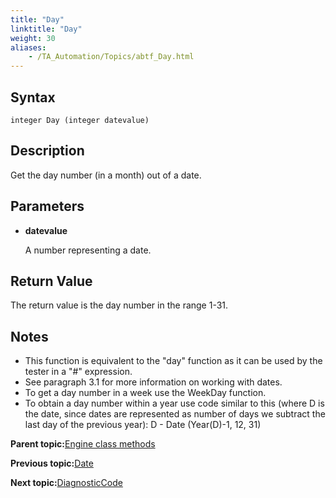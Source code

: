 ```yaml
--- 
title: "Day"
linktitle: "Day"
weight: 30
aliases: 
    - /TA_Automation/Topics/abtf_Day.html
---
```


## Syntax

`integer Day (integer datevalue)`

## Description

Get the day number \(in a month\) out of a date.

## Parameters

-   **datevalue**

    A number representing a date.


## Return Value

The return value is the day number in the range 1-31.

## Notes

-   This function is equivalent to the "day" function as it can be used by the tester in a "\#" expression.
-   See paragraph 3.1 for more information on working with dates.
-   To get a day number in a week use the WeekDay function.
-   To obtain a day number within a year use code similar to this \(where D is the date, since dates are represented as number of days we subtract the last day of the previous year\): D - Date \(Year\(D\)-1, 12, 31\)

**Parent topic:**[Engine class methods](/TA_Automation/Topics/abtf_Engine_classes.html)

**Previous topic:**[Date](/TA_Automation/Topics/abtf_Date.html)

**Next topic:**[DiagnosticCode](/TA_Automation/Topics/abtf_DiagnosticCode.html)

